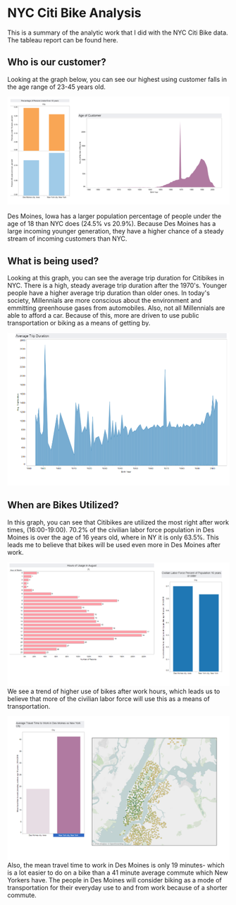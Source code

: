 # NYC Citi Bike Analysis 
This is a summary of the analytic work that I did with the NYC Citi Bike data. The tableau report can be found here.

## Who is our customer?

Looking at the graph below, you can see our highest using customer falls in the age range of 23-45 years old. 

![](https://github.com/msindrasena/bikesharing/blob/master/1.PNG)

Des Moines, Iowa has a larger population percentage of people under the age of 18 than NYC does (24.5% vs 20.9%). Because Des Moines has a large incoming younger generation, they have a higher chance of a steady stream of incoming customers than NYC. 

## What is being used?

Looking at this graph, you can see the average trip duration for Citibikes in NYC. There is a high, steady average trip duration after the 1970's. Younger people have a higher average trip duration than older ones. In today's society, Millennials are more conscious about the environment and emmitting greenhouse gases from automobiles. Also,  not all Millennials are able to afford a car. Because of this, more are driven to use public transportation or biking as a means of getting by. 


![](https://github.com/msindrasena/bikesharing/blob/master/2.PNG)

## When are Bikes Utilized?

In this graph, you can see that Citibikes are utilized the most right after work times, (16:00-19:00). 70.2% of the civilian labor force population in Des Moines is over the age of 16 years old, where in NY it is only 63.5%. This leads me to believe that bikes will be used even more in Des Moines after work. 

![](https://github.com/msindrasena/bikesharing/blob/master/3.PNG)
We see a trend of higher use of bikes after work hours, which leads us to believe that more
of the civilian labor force will use this as a means of transportation. 

![](https://github.com/msindrasena/bikesharing/blob/master/4.PNG)
Also, the mean travel time to work in Des Moines is only 19 minutes- which is a lot easier to do on a bike than a 41 minute average commute which New Yorkers have. The people in Des Moines will consider biking as a mode of transportation for their everyday use to and from work because of a shorter commute. 
